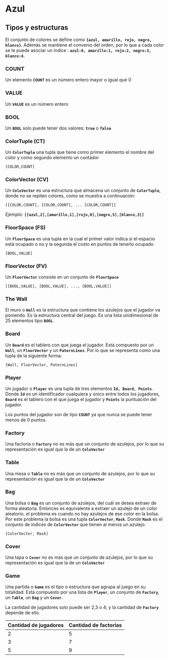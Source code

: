 
# Azul

## Tipos y estructuras


El conjunto de colores se define como **`{azul, amarillo, rojo, negro, blanco}`**. Además se mantiene el convenio del orden, por lo que a cada color se le puede asociar un índice : **`azul:0, amarillo:1, rojo:2, negro:3, blanco:4`**.

### COUNT

Un elemento **`COUNT`** es un número entero mayor o igual que 0

### VALUE

Un **`VALUE`** es un número entero

### BOOL

Un **`BOOL`** solo puede tener dos valores: **`true`** o **`false`**

### ColorTuple (CT)

Un **`ColorTuple`** una tupla que tiene como primer elemento el nombre del color y como segundo elemento un contador

```
[COLOR,COUNT]
```

### ColorVector (CV)

Un **`ColoVector`** es una estructura que almacena un conjunto de **`ColorTuple`**, donde no se repiten colores, como se muestra a continuación:

```
[[COLOR,COUNT], [COLOR,COUNT], ... [COLOR,COUNT]]
```
*Ejemplo*: **`[[azul,2],[amarillo,1],[rojo,0],[negro,5],[blanco,3]]`**

### FloorSpace (FS)

Un **`FloorSpace`** es una tupla en la cual el primer valor indica si el espacio está ocupado o no y la segunda el costo en puntos de tenerlo ocupado

```
[BOOL,VALUE]
```

### FloorVector (FV)

Un **`FloorVector`** consiste en un conjunto de **`FloorSpace`**

```
[[BOOL,VALUE], [BOOL,VALUE], ..., [BOOL,VALUE]]
```

### The Wall

El muro o **`Wall`** es la estructura que contiene los azulejos que el jugador va poniendo. Es la estructura central del juego. Es una lista unidimesional de 25 elementos tipo **`BOOL`**.

### Board

Un **`Board`** es el tablero con que juega el jugador. Está compuesto por un **`Wall`**, un **`FloorVector`** y un **`PaternLines`**. Por lo que se representa como una tupla de la siguiente forma:

```
[Wall, FloorVector, PaternLines]
```

### Player

Un jugador o **`Player`** es una tupla de tres elementos **`Id, Board, Points`**. Donde **`Id`** es un identificador cualquiera y único entre todos los jugadores, **`Board`** es el tablero con el que juega el jugador y **`Points`** la puntuación del jugador.

Los puntos del jugador son de tipo **`COUNT`** ya que nunca se puede tener menos de 0 puntos.

### Factory

Una factoría o **`Factory`** no es más que un conjunto de azulejos, por lo que su representación es igual que la de un **`ColoVector`**

### Table

Una mesa o **`Table`** no es más que un conjunto de azulejos, por lo que su representación es igual que la de un **`ColoVector`**

### Bag

Una bolsa o **`Bag`** es un conjunto de azulejos, del cuál se desea extraer de forma aleatoria. Entonces es equivalente a extraer un azulejo de un color aleatorio, el problema es cuando no hay azulejos de ese color en la bolsa. Por este problema la bolsa es una tupla **`ColorVector`**, **`Mask`**. Donde **`Mask`** es el conjunto de índices de **`ColorVector`** que tienen al menos un azulejo.

```
[ColorVector, Mask]
```

### Cover

Una tapa o **`Cover`** no es más que un conjunto de azulejos, por lo que su representación es igual que la de un **`ColoVector`**

### Game

Una partida o **`Game`** es el tipo o estructura que agrupa al juego en su totalidad. Está compuesto por una lista de **`Player`**, un conjunto de **`Factory`**, un **`Table`**, un **`Bag`** y un **`Cover`**.

La cantidad de jugadores solo puede ser 2,3 o 4; y la cantidad de **`Factory`** depende de ello.

| Cantidad de jugadores | Cantidad de factorías |
| ---                   | ---                   |
| 2                     | 5                     |
| 3                     | 7                     |
| 5                     | 9                     |